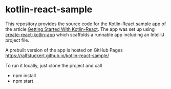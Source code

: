 # kotlin-react-sample
This repository provides the source code for the Kotlin-React 
sample app of the article [Getting Started With Kotlin-React](https://medium.com/@ralf.stuckert/getting-started-with-kotlin-react-c5f3b079a8bf).
The app was set up using [create-react-kotlin-app](https://github.com/JetBrains/create-react-kotlin-app)
which scaffolds a runnable app including an IntelliJ project file.

A prebuilt version of the app is hosted on GitHub Pages
https://ralfstuckert.github.io/kotlin-react-sample/

To run it locally, just clone the project and call
* npm install
* npm start

